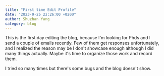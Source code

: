 ```yaml
---
title: "First time Edit Profile"
date: "2023-9-25 22:26:00 +0200"
author: Shuzhan Yang
category: blog 
---
```


This is the first day editing the blog, because I'm looking for Phds and I send a couple of emails recently. Few of them get responses unfortunately, and I realized the reason may be I don't showcase enough although I did many things actually. Maybe it's time to organize those work and record them.

I tried so many times but there's some bugs and the blog doesn't show.

